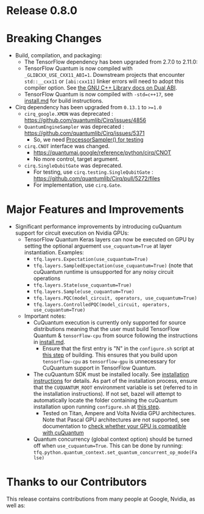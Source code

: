 # Release 0.8.0
# Breaking Changes
- Build, compilation, and packaging:
  - The TensorFlow dependency has been upgraded from 2.7.0 to 2.11.0:
  - TensorFlow Quantum is now compiled with `_GLIBCXX_USE_CXX11_ABI=1`. Downstream projects that encounter `std::__cxx11` or `[abi:cxx11]` linker errors will need to adopt this compiler option. See [the GNU C++ Library docs on Dual ABI](https://gcc.gnu.org/onlinedocs/libstdc++/manual/using_dual_abi.html).
  - TensorFlow Quantum is now compiled with `-std=c++17`, see [install.md](/docs/install.md) for build instructions.
- Cirq dependency has been upgraded from `0.13.1` to `>=1.0`
  - `cirq_google.XMON` was deprecated : https://github.com/quantumlib/Cirq/issues/4856
  - `QuantumEngineSampler` was deprecated : https://github.com/quantumlib/Cirq/issues/5371 
    - So, we need [ProcessorSampler() for testing](https://github.com/quantumlib/Cirq/blob/master/cirq-google/cirq_google/engine/processor_sampler_test.py)
  - `cirq.CNOT` interface was changed.
    - https://quantumai.google/reference/python/cirq/CNOT
    - No more control, target argument.
  - `cirq.SingleQubitGate` was deprecated.
    - For testing, use `cirq.testing.SingleQubitGate` : https://github.com/quantumlib/Cirq/pull/5272/files
    - For implementation, use `cirq.Gate`.

# Major Features and Improvements
- Significant performance improvements by introducing cuQuantum support for circuit execution on Nvidia GPUs:
  - TensorFlow Quantum Keras layers can now be executed on GPU by setting the optional arguement `use_cuquantum=True` at layer instantiation. Examples:
    - `tfq.layers.Expectation(use_cuquantum=True)`
    - `tfq.layers.SampledExpectation(use_cuquantum=True)` (note that cuQuantum runtime is unsupported for any noisy circuit operations
    - `tfq.layers.State(use_cuquantum=True)`
    - `tfq.layers.Sample(use_cuquantum=True)`
    - `tfq.layers.PQC(model_circuit, operators, use_cuquantum=True)`
    - `tfq.layers.ControlledPQC(model_circuit, operators, use_cuquantum=True)`
   - Important notes:
     - CuQuantum execution is currently only supported for source distributions meaning that the user must build TensorFlow Quantum & `tensorFlow-cpu` from source following the instructions in [install.md](/docs/install.md#build-from-source).
        - Ensure that the first entry is "N" in the `configure.sh` script at [this step](/docs/install.md#6-build-the-tensorflow-quantum-pip-package) of building. This ensures that you build upon `tensorflow-cpu` as `tensorflow-gpu` is unnecessary for CuQuantum support in TensorFlow Quantum.
     - The cuQuantum SDK must be installed locally. See [installation instructions](https://docs.nvidia.com/cuda/cuquantum/custatevec/getting_started.html) for details. As part of the installation process, ensure that the `CUQUANTUM_ROOT` environment variable is set (referred to in the installation instructions). If not set, bazel will attempt to automatically locate the folder containing the cuQuantum installation upon running `configure.sh` at [this step](/docs/install.md#6-build-the-tensorflow-quantum-pip-package).
       - Tested on Titan, Ampere and Volta Nvidia GPU architectures. Note that Pascal GPU architectures are not supported, see documentation to [check whether your GPU is compatible with cuQuantum](https://docs.nvidia.com/cuda/cuquantum/getting_started.html#custatevec)
     - Quantum concurrency (global context option) should be turned off when `use_cuquantum=True`. This can be done by running: `tfq.python.quantum_context.set_quantum_concurrent_op_mode(False)`



# Thanks to our Contributors
This release contains contributions from many people at Google, Nvidia, as well as:
